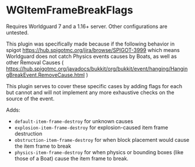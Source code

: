 # WGItemFrameBreakFlags

Requires Worldguard 7 and a 1.16+ server. Other configurations are untested.

This plugin was specifically made because if the following behavior in spigot https://hub.spigotmc.org/jira/browse/SPIGOT-3999
which means Worldguard does not catch Physics events causes by Boats, as well as other Removal Causes ( https://hub.spigotmc.org/javadocs/bukkit/org/bukkit/event/hanging/HangingBreakEvent.RemoveCause.html )

This plugin serves to cover these specific cases by adding flags for each but cannot and will not implement any more exhaustive checks on the source of the event.


Adds:

* `default-item-frame-destroy` for unknown causes
* `explosion-item-frame-destroy` for explosion-caused item frame destruction
* `obstruction-item-frame-destroy` for when block placement would cause the item frame to break
* `physics-item-frame-destroy` for when physics or bounding boxes (like those of a Boat) cause the item frame to break.